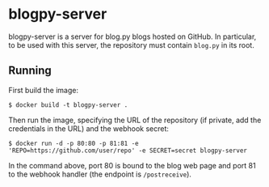 # blogpy-server

blogpy-server is a server for blog.py blogs hosted on GitHub. In particular, to be used with this server, the repository must contain `blog.py` in its root.

## Running

First build the image:

```
$ docker build -t blogpy-server .
```

Then run the image, specifying the URL of the repository (if private, add the credentials in the URL) and the webhook secret:

```
$ docker run -d -p 80:80 -p 81:81 -e 'REPO=https://github.com/user/repo' -e SECRET=secret blogpy-server
```

In the command above, port 80 is bound to the blog web page and port 81 to the webhook handler (the endpoint is `/postreceive`).

